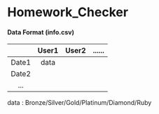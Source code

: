 # Homework_Checker

#### Data Format (info.csv) 
|  | User1 | User2 | ...... | 
| :---: | :---: | :---: | :---: |
| Date1 | data | | |
| Date2 | | | |
| ... | | | |

data : Bronze/Silver/Gold/Platinum/Diamond/Ruby